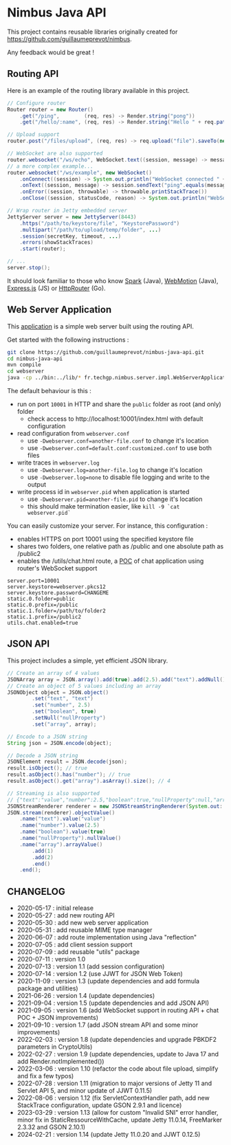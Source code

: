 # Nimbus Java API

This project contains reusable libraries originally created for https://github.com/guillaumeprevot/nimbus.

Any feedback would be great !

## Routing API

Here is an example of the routing library available in this project.

```java
// Configure router
Router router = new Router()
	.get("/ping",        (req, res) -> Render.string("pong"))
	.get("/hello/:name", (req, res) -> Render.string("Hello " + req.pathParameter(":name") + "!"));

// Upload support
router.post("/files/upload", (req, res) -> req.upload("file").saveTo(new File(...)));

// WebSocket are also supported
router.websocket("/ws/echo", WebSocket.text((session, message) -> message));
// a more complex example...
router.websocket("/ws/example", new WebSocket()
	.onConnect((session) -> System.out.println("WebSocket connected " + session))
	.onText((session, message) -> session.sendText("ping".equals(message) ? "pong" : message))
	.onError((session, throwable) -> throwable.printStackTrace())
	.onClose((session, statusCode, reason) -> System.out.println("WebSocket closed " + session)));

// Wrap router in Jetty embedded server
JettyServer server = new JettyServer(8443)
	.https("/path/to/keystore/file", "KeystorePassword")
	.multipart("/path/to/upload/temp/folder", ...)
	.session(secretKey, timeout, ...)
	.errors(showStackTraces)
	.start(router);

// ...
server.stop();
```

It should look familiar to those who know [Spark](http://sparkjava.com/) (Java), [WebMotion](https://github.com/webmotion-framework/webmotion) (Java), [Express.js](https://expressjs.com/) (JS) or [HttpRouter](https://github.com/julienschmidt/httprouter) (Go).

## Web Server Application

This [application](./src/fr/techgp/nimbus/server/impl/WebServerApplication.java) is a simple web server built using the routing API.

Get started with the following instructions :

```bash
git clone https://github.com/guillaumeprevot/nimbus-java-api.git
cd nimbus-java-api
mvn compile
cd webserver
java -cp ../bin:../lib/* fr.techgp.nimbus.server.impl.WebServerApplication
```

The default behaviour is this :

- run on port `10001` in HTTP and share the `public` folder as root (and only) folder
    - check access to http://localhost:10001/index.html with default configuration
- read configuration from `webserver.conf`
    - use `-Dwebserver.conf=another-file.conf` to change it's location
    - use `-Dwebserver.conf=default.conf:customized.conf` to use both files
- write traces in `webserver.log`
    - use `-Dwebserver.log=another-file.log` to change it's location
    - use `-Dwebserver.log=none` to disable file logging and write to the output
- write process id in `webserver.pid` when application is started
    - use `-Dwebserver.pid=another-file.pid` to change it's location
    - this should make termination easier, like ``kill -9 `cat webserver.pid` ``

You can easily customize your server. For instance, this configuration :
- enables HTTPS on port 10001 using the specified keystore file
- shares two folders, one relative path as /public and one absolute path as /public2
- enables the /utils/chat.html route, a [POC](./doc/chat-application.jpg) of chat application using router's WebSocket support

```properties
server.port=10001
server.keystore=webserver.pkcs12
server.keystore.password=CHANGEME
static.0.folder=public
static.0.prefix=/public
static.1.folder=/path/to/folder2
static.1.prefix=/public2
utils.chat.enabled=true
```

## JSON API

This project includes a simple, yet efficient JSON library.

```java
// Create an array of 4 values
JSONArray array = JSON.array().add(true).add(2.5).add("text").addNull();
// Create an object of 5 values including an array
JSONObject object = JSON.object()
		.set("text", "text")
		.set("number", 2.5)
		.set("boolean", true)
		.setNull("nullProperty")
		.set("array", array);

// Encode to a JSON string
String json = JSON.encode(object);

// Decode a JSON string
JSONElement result = JSON.decode(json);
result.isObject(); // true
result.asObject().has("number"); // true
result.asObject().get("array").asArray().size(); // 4

// Streaming is also supported
// {"text":"value","number":2.5,"boolean":true,"nullProperty":null,"array":[1,2]}
JSONStreamRenderer renderer = new JSONStreamStringRenderer(System.out::print);
JSON.stream(renderer).objectValue()
	.name("text").value("value")
	.name("number").value(2.5)
	.name("boolean").value(true)
	.name("nullProperty").nullValue()
	.name("array").arrayValue()
		.add(1)
		.add(2)
		.end()
	.end();
```

## CHANGELOG

- 2020-05-17 : initial release
- 2020-05-27 : add new routing API
- 2020-05-30 : add new web server application
- 2020-05-31 : add reusable MIME type manager
- 2020-06-07 : add route implementation using Java "reflection"
- 2020-07-05 : add client session support
- 2020-07-09 : add reusable "utils" package
- 2020-07-11 : version 1.0
- 2020-07-13 : version 1.1 (add session configuration)
- 2020-07-14 : version 1.2 (use JJWT for JSON Web Token)
- 2020-11-09 : version 1.3 (update dependencies and add formula package and utilities)
- 2021-06-26 : version 1.4 (update dependencies)
- 2021-09-04 : version 1.5 (update dependencies and add JSON API)
- 2021-09-05 : version 1.6 (add WebSocket support in routing API + chat POC + JSON improvements)
- 2021-09-10 : version 1.7 (add JSON stream API and some minor improvements)
- 2022-02-03 : version 1.8 (update dependencies and upgrade PBKDF2 parameters in CryptoUtils)
- 2022-02-27 : version 1.9 (update dependencies, update to Java 17 and add Render.notImplemented())
- 2022-03-06 : version 1.10 (refactor the code about file upload, simplify and fix a few typos)
- 2022-07-28 : version 1.11 (migration to major versions of Jetty 11 and Servlet API 5, and minor update of JJWT 0.11.5)
- 2022-08-06 : version 1.12 (fix ServletContextHandler path, add new StackTrace configuration, update GSON 2.9.1 and licence)
- 2023-03-29 : version 1.13 (allow for custom "Invalid SNI" error handler, minor fix in StaticRessourceWithCache, update Jetty 11.0.14, FreeMarker 2.3.32 and GSON 2.10.1)
- 2024-02-21 : version 1.14 (update Jetty 11.0.20 and JJWT 0.12.5)